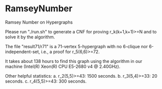 # RamseyNumber
Ramsey Number on Hypergraphs

Please run "./run.sh" to generate a CNF for proving r_k(k+1,k+1)>=N and to solve it by the algorithm.

The file "result71/r71" is a 71-vertex 5-hypergraph with no 6-clique nor 6-independent-set, i.e., a proof for r_5(6,6)>=72. 

It takes about 138 hours to find this graph using the algorithm in our machine (Intel(R) Xeon(R) CPU E5-2680 v4 @ 2.40GHz).

Other helpful statistics:
a. r_2(5,5)>=43: 1500 seconds.
b. r_3(5,4)>=33: 20 seconds.
c. r_4(5,5)>=43: 300 seconds.
